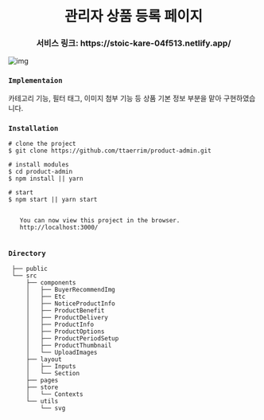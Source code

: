 <h1 align="center"> 관리자 상품 등록 페이지</h1>

<h3 align="center"> 서비스 링크: https://stoic-kare-04f513.netlify.app/</h3>

![img](https://user-images.githubusercontent.com/43867711/154854135-b655d74c-a5d7-46c4-88ce-cbd27fe84849.gif)

### `Implementaion`

카테고리 기능, 필터 태그, 이미지 첨부 기능 등 상품 기본 정보 부분을 맡아 구현하였습니다.

### `Installation`

```
# clone the project
$ git clone https://github.com/ttaerrim/product-admin.git

# install modules
$ cd product-admin
$ npm install || yarn

# start
$ npm start || yarn start

⠀
⠀  You can now view this project in the browser.
⠀  http://localhost:3000/
⠀
```

### `Directory`

     ├── public
     └── src
         ├── components
         │   ├── BuyerRecommendImg
         │   ├── Etc
         │   ├── NoticeProductInfo
         │   ├── ProductBenefit
         │   ├── ProductDelivery
         │   ├── ProductInfo
         │   ├── ProductOptions
         │   ├── ProductPeriodSetup
         │   ├── ProductThumbnail
         │   └── UploadImages
         ├── layout
         │   ├── Inputs
         │   └── Section
         ├── pages
         ├── store
         │   └── Contexts
         └── utils
             └── svg
